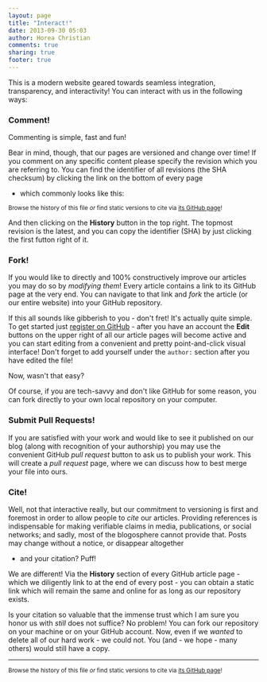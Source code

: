```yaml
---
layout: page
title: "Interact!"
date: 2013-09-30 05:03
author: Horea Christian
comments: true
sharing: true
footer: true
---
```


This is a modern website geared towards seamless integration, transparency, and interactivity! 
You can interact with us in the following ways:

### Comment!
Commenting is simple, fast and fun!

Bear in mind, though, that our pages are versioned and change over time!
If you comment on any specific content please specify the revision which you are referring to.
You can find the identifier of all revisions (the SHA checksum) by clicking the link on the bottom of every page
- which commonly looks like this:

<sup>Browse the history of this file *or* find static versions to cite via [its GitHub page](https://github.com/TheChymera/neuroenhance/blob/master/source/interact/index.markdown)!</sup>

And then clicking on the **History** button in the top right.
The topmost revision is the latest, and you can copy the identifier (SHA) by just clicking the first futton right of it.

### Fork!
If you would like to directly and 100% constructively improve our articles you may do so by *modifying them*!
Every article contains a link to its GitHub page at the very end. You can navigate to that link and *fork* the article (or our entire website) into your GitHub repository.

If this all sounds like gibberish to you - don't fret! 
It's actually quite simple.
To get started just [register on GitHub](https://github.com/) - 
after you have an account the **Edit** buttons on the upper right of all our article pages will become active and you can start editing from a convenient and pretty point-and-click visual interface!
Don't forget to add yourself under the ```author:``` section after you have edited the file!

Now, wasn't that easy?

Of course, if you are tech-savvy and don't like GitHub for some reason, you can fork directly to your own local repository on your computer.

### Submit Pull Requests!
If you are satisfied with your work and would like to see it published on our blog (along with recognition of your authorship) you may use the convenient GitHub *pull request* button to ask us to publish your work.
This will create a *pull request* page, where we can discuss how to best merge your file into ours.

### Cite!
Well, not that interactive really, but our commitment to versioning is first and foremost in order to allow people to *cite* our articles.
Providing references is indispensable for making verifiable claims in media, publications, or social networks;
and sadly, most of the blogosphere cannot provide that.
Posts may change without a notice, or disappear altogether
 - and your citation? Puff!
 
We are different! 
Via the **History** section of every GitHub article page - which we diligently link to at the end of every post - you can obtain a static link which will remain the same and online for as long as our repository exists.

Is your citation so valuable that the immense trust which I am sure you honor us with *still* does not suffice?
No problem!
You can fork our repository on your machine or on your GitHub account.
Now, even if we *wanted* to delete all of our hard work - we could not.
You (and - we hope - many others) would still have a copy.   

---
<sup>Browse the history of this file *or* find static versions to cite via [its GitHub page](https://github.com/TheChymera/neuroenhance/blob/master/source/interact/index.markdown)!</sup>
